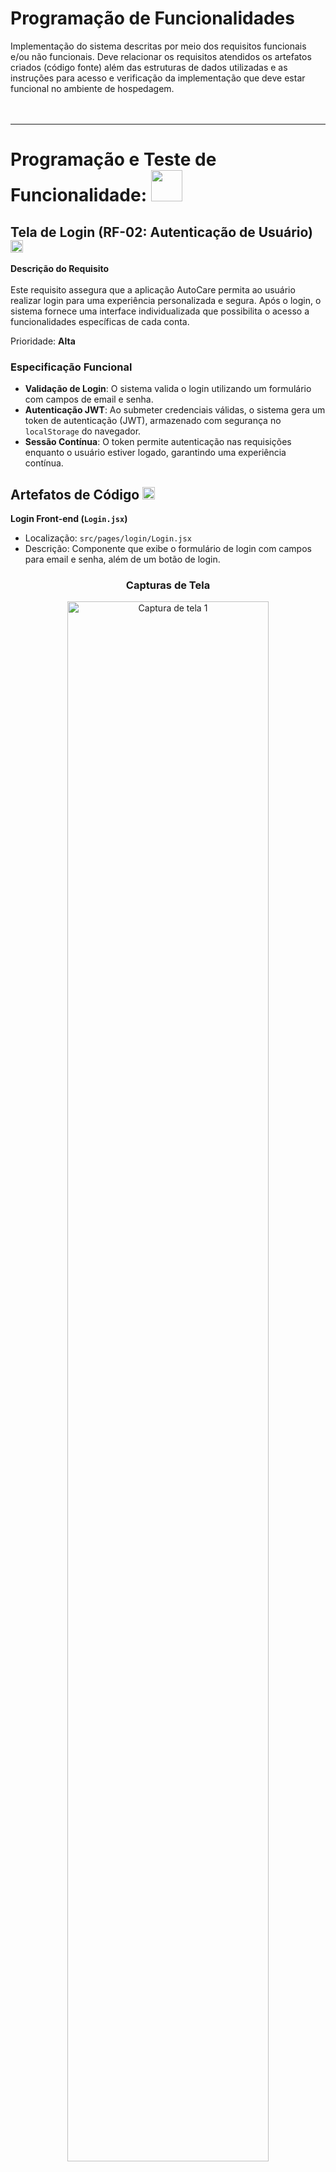 # Programação de Funcionalidades

Implementação do sistema descritas por meio dos requisitos funcionais e/ou não funcionais. Deve relacionar os requisitos atendidos os artefatos criados (código fonte) além das estruturas de dados utilizadas e as instruções para acesso e verificação da implementação que deve estar funcional no ambiente de hospedagem.
<br><br><br>

---

# Programação e Teste de Funcionalidade: <img src=https://github.com/user-attachments/assets/04836943-414b-4c19-8506-c6db35370a23 height = 50>

## **Tela de Login (RF-02: Autenticação de Usuário)** <img src=https://github.com/user-attachments/assets/04836943-414b-4c19-8506-c6db35370a23 height = 20>

**Descrição do Requisito**
<br><br>
Este requisito assegura que a aplicação AutoCare permita ao usuário realizar login para uma experiência personalizada e segura. Após o login, o sistema fornece uma interface individualizada que possibilita o acesso a funcionalidades específicas de cada conta.

Prioridade: **Alta**

### Especificação Funcional  
- **Validação de Login**: O sistema valida o login utilizando um formulário com campos de email e senha.
- **Autenticação JWT**: Ao submeter credenciais válidas, o sistema gera um token de autenticação (JWT), armazenado com segurança no `localStorage` do navegador.
- **Sessão Contínua**: O token permite autenticação nas requisições enquanto o usuário estiver logado, garantindo uma experiência contínua.

## Artefatos de Código <img src=https://github.com/user-attachments/assets/04836943-414b-4c19-8506-c6db35370a23 height = 20>

**Login Front-end (`Login.jsx`)**  
   - Localização: `src/pages/login/Login.jsx`
   - Descrição: Componente que exibe o formulário de login com campos para email e senha, além de um botão de login.
   
<h3 align="center">Capturas de Tela</h3>

<div align="center">
  <img src="https://github.com/user-attachments/assets/cce12ac7-aea1-4674-80a6-82f46de945ee" alt="Captura de tela 1" width="80%" />
  <img src="https://github.com/user-attachments/assets/795e0d77-f09f-426e-bfff-48fc2d84fd76" alt="Captura de tela 2" width="80%" />
  <img src="https://github.com/user-attachments/assets/53650ecd-d547-4305-95c0-7bffb09acbd5" alt="Captura de tela 3" width="80%" />
</div>


<h3> Estruturas de Dados Utilizadas  </h3>

- **Token JWT**: Token de autenticação que garante a segurança das sessões de usuário.
- **Local Storage**: Utilizado para armazenar o token JWT do usuário logado no navegador.
- **Banco de Dados (MongoDB)**: Armazena informações de email e senha dos usuários (senha protegida com hash).

### Teste do Requisito RF-02 <img src=https://github.com/user-attachments/assets/04836943-414b-4c19-8506-c6db35370a23 height = 20>
Para verificar o funcionamento do login, siga estas etapas:

`1.` Acesse a tela de login em /login.


`2.` Insira credenciais válidas (exemplo: email válido e senha).


`3.` Após o login, verifique o token JWT gerado no localStorage (ele estará visível nas ferramentas de desenvolvedor do navegador).
<br><br>
<h3 align="center">Testes de Login</h3>

<div align="center">
  
  
<h3>Erro: Sem dados</h3>


  <img src="https://github.com/user-attachments/assets/019c44e0-bdb1-4656-915e-dbbf98860dfe" alt="Erro - Sem dados" width="80%" />
<br><br>
<h3>Erro: Senha incorreta</h3>

  <img src="https://github.com/user-attachments/assets/a803d6ef-5dfa-46dc-8124-aecb88be292c" alt="Erro - Senha incorreta" width="80%" />
<br><br>
<h3>Erro: Usuário não encontrado</h3>


  <img src="https://github.com/user-attachments/assets/e118703c-a3e4-4538-a3db-dc69f2a016bb" alt="Erro - Usuário não encontrado" width="80%" />
<br><br>  
<h3>Sucesso: Login realizado e redirecionamento</h3>


  <img src="https://github.com/user-attachments/assets/292e5742-620a-468a-86ce-c092b38b3d14" alt="Sucesso - Login e redirecionamento" width="80%" />

  





</div>

---
<br><br><br>




<span style="color:red">Pré-requisitos: <a href="2-Especificação do Projeto.md"> Especificação do Projeto</a></span>, <a href="3-Projeto de Interface.md"> Projeto de Interface</a>, <a href="4-Metodologia.md"> Metodologia</a>, <a href="3-Projeto de Interface.md"> Projeto de Interface</a>, <a href="5-Arquitetura da Solução.md"> Arquitetura da Solução</a>

Para cada requisito funcional, pode ser entregue um artefato desse tipo

> **Links Úteis**:
>
> - [Trabalhando com HTML5 Local Storage e JSON](https://www.devmedia.com.br/trabalhando-com-html5-local-storage-e-json/29045)
> - [JSON Tutorial](https://www.w3resource.com/JSON)
> - [JSON Data Set Sample](https://opensource.adobe.com/Spry/samples/data_region/JSONDataSetSample.html)
> - [JSON - Introduction (W3Schools)](https://www.w3schools.com/js/js_json_intro.asp)
> - [JSON Tutorial (TutorialsPoint)](https://www.tutorialspoint.com/json/index.htm)

